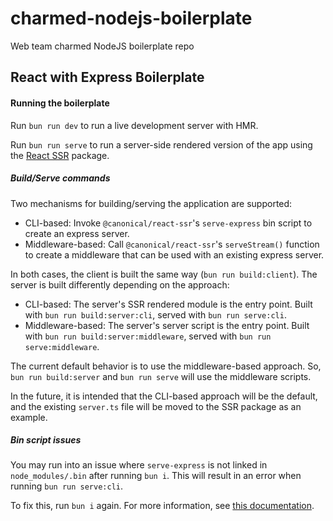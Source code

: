 # charmed-nodejs-boilerplate

Web team charmed NodeJS boilerplate repo

## React with Express Boilerplate

#### Running the boilerplate

Run `bun run dev` to run a live development server with HMR.

Run `bun run serve` to run a server-side rendered version of the app using the [React SSR](https://github.com/canonical/pragma/tree/main/packages/react/ssr) package.

##### Build/Serve commands

Two mechanisms for building/serving the application are supported:
- CLI-based: Invoke `@canonical/react-ssr`'s `serve-express` bin script to create an express server.
- Middleware-based: Call `@canonical/react-ssr`'s `serveStream()` function to create a middleware that can be used with an existing express server.

In both cases, the client is built the same way (`bun run build:client`).
The server is built differently depending on the approach:
- CLI-based: The server's SSR rendered module is the entry point. Built with `bun run build:server:cli`, served with `bun run serve:cli`.
- Middleware-based: The server's server script is the entry point. Built with `bun run build:server:middleware`, served with `bun run serve:middleware`.

The current default behavior is to use the middleware-based approach. 
So, `bun run build:server` and `bun run serve` will use the middleware scripts.

In the future, it is intended that the CLI-based approach will be the default, 
and the existing `server.ts` file will be moved to the SSR package as an example.

##### Bin script issues

You may run into an issue where `serve-express` is not linked in `node_modules/.bin` after running `bun i`.
This will result in an error when running `bun run serve:cli`.

To fix this, run `bun i` again.
For more information, see [this documentation](https://github.com/jmuzina/bun-repro/tree/7c9f6eefae2843bc904eabc10db973b56f5e017f/repro/bin-scripts).
